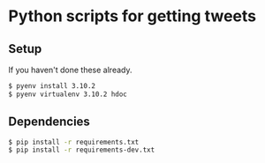 # Python scripts for getting tweets

## Setup

If you haven't done these already.

```bash
$ pyenv install 3.10.2
$ pyenv virtualenv 3.10.2 hdoc
```

## Dependencies

```bash
$ pip install -r requirements.txt
$ pip install -r requirements-dev.txt
```
